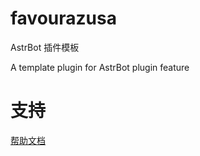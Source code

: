 # favourazusa

AstrBot 插件模板

A template plugin for AstrBot plugin feature

# 支持

[帮助文档](https://astrbot.app)
